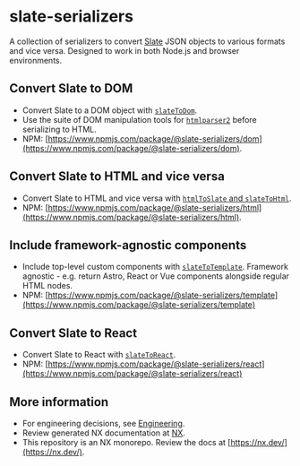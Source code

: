 # slate-serializers

A collection of serializers to convert [Slate](https://www.npmjs.com/package/slate) JSON objects to various formats and vice versa. Designed to work in both Node.js and browser environments.

## Convert Slate to DOM

- Convert Slate to a DOM object with [`slateToDom`](https://github.com/thompsonsj/slate-serializers/tree/main/packages/dom).
- Use the suite of DOM manipulation tools for [`htmlparser2`](https://github.com/fb55/htmlparser2) before serializing to HTML.
- NPM: [https://www.npmjs.com/package/@slate-serializers/dom](https://www.npmjs.com/package/@slate-serializers/dom).

## Convert Slate to HTML and vice versa

- Convert Slate to HTML and vice versa with [`htmlToSlate` and `slateToHtml`](https://github.com/thompsonsj/slate-serializers/tree/main/packages/html).
- NPM: [https://www.npmjs.com/package/@slate-serializers/html](https://www.npmjs.com/package/@slate-serializers/html).

## Include framework-agnostic components

- Include top-level custom components with [`slateToTemplate`](https://github.com/thompsonsj/slate-serializers/tree/main/packages/template). Framework agnostic - e.g. return Astro, React or Vue components alongside regular HTML nodes.
- NPM: [https://www.npmjs.com/package/@slate-serializers/template](https://www.npmjs.com/package/@slate-serializers/template)

## Convert Slate to React

- Convert Slate to React with [`slateToReact`](https://github.com/thompsonsj/slate-serializers/tree/main/packages/react).
- NPM: [https://www.npmjs.com/package/@slate-serializers/react](https://www.npmjs.com/package/@slate-serializers/react)

## More information

- For engineering decisions, see [Engineering](https://github.com/thompsonsj/slate-serializers/blob/main/docs/engineering.md).
- Review generated NX documentation at [NX](https://github.com/thompsonsj/slate-serializers/blob/main/docs/nx.md).
- This repository is an NX monorepo. Review the docs at [https://nx.dev/](https://nx.dev/).
